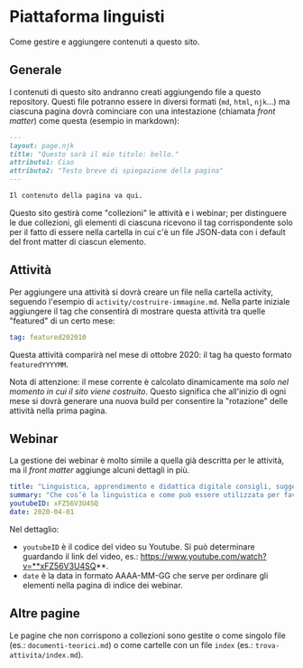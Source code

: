 # Piattaforma linguisti
Come gestire e aggiungere contenuti a questo sito.
## Generale
I contenuti di questo sito andranno creati aggiungendo file a questo repository. Questi file potranno essere in diversi formati (`md`, `html`, `njk`...) ma ciascuna pagina dovrà cominciare con una intestazione (chiamata *front matter*) come questa (esempio in markdown):
```md
---
layout: page.njk
title: "Questo sarà il mio titolo: bello."
attributo1: Ciao
attributo2: "Testo breve di spiegazione della pagina"
---

Il contenuto della pagina va qui.
```
Questo sito gestirà come "collezioni" le attività e i webinar; per distinguere le due collezioni, gli elementi di ciascuna ricevono il tag corrispondente solo per il fatto di essere nella cartella in cui c'è un file JSON-data con i default del front matter di ciascun elemento.

## Attività
Per aggiungere una attività si dovrà creare un file nella cartella activity, seguendo l'esempio di `activity/costruire-immagine.md`. Nella parte iniziale aggiungere il tag che consentirà di mostrare questa attività tra quelle "featured" di un certo mese:
```yaml
tag: featured202010
```
Questa attività comparirà nel mese di ottobre 2020: il tag ha questo formato `featuredYYYYMM`. 

Nota di attenzione: il mese corrente è calcolato dinamicamente ma *solo nel momento in cui il sito viene costruito*. Questo significa che all'inizio di ogni mese si dovrà generare una nuova build per consentire la "rotazione" delle attività nella prima pagina.

## Webinar
La gestione dei webinar è molto simile a quella già descritta per le attività, ma il *front matter* aggiunge alcuni dettagli in più.
```yaml
title: "Linguistica, apprendimento e didattica digitale consigli, suggerimenti e buone pratiche"
summary: "Che cos’è la linguistica e come può essere utilizzata per favorire l’apprendimento? Durante questa chiacchierata con i linguisti del FEM, Matteo Di Cristofaro, Giulia Berardinelli e Francesca Mangialardo, scopriremo come teorie, metodi e strumenti propri della linguistica (computazionale) possano risolvere problemi reali e fornire supporto in ambito didattico."
youtubeID: xFZ56V3U4SQ
date: 2020-04-01
```
Nel dettaglio:
 - `youtubeID` è il codice del video su Youtube. Si può determinare guardando il link del video, es.: https://www.youtube.com/watch?v=**xFZ56V3U4SQ**.
 - `date` è la data in formato AAAA-MM-GG che serve per ordinare gli elementi nella pagina di indice dei webinar.

## Altre pagine
Le pagine che non corrispono a collezioni sono gestite o come singolo file (es.: `documenti-teorici.md`) o come cartelle con un file `index` (es.: `trova-attivita/index.md`). 